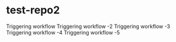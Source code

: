 # test-repo2

Triggering workflow
Triggering workflow -2 
Triggering workflow -3
Triggering workflow -4
Triggering workflow -5
